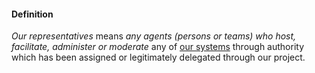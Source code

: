 #### Definition

*Our representatives* means *any agents (persons or teams) who host, facilitate, administer or moderate* any of [our systems](https://github.com/gcassel/IO/blob/main/terms/our-systems.md) through authority which has been assigned or legitimately delegated through our project. 
